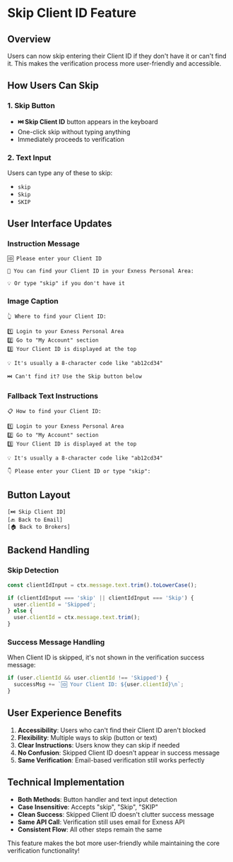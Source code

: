 # Skip Client ID Feature

## Overview
Users can now skip entering their Client ID if they don't have it or can't find it. This makes the verification process more user-friendly and accessible.

## How Users Can Skip

### 1. **Skip Button**
- **⏭️ Skip Client ID** button appears in the keyboard
- One-click skip without typing anything
- Immediately proceeds to verification

### 2. **Text Input**
Users can type any of these to skip:
- `skip`
- `Skip` 
- `SKIP`

## User Interface Updates

### **Instruction Message**
```
🆔 Please enter your Client ID

📍 You can find your Client ID in your Exness Personal Area:

💡 Or type "skip" if you don't have it
```

### **Image Caption**
```
👆 Where to find your Client ID:

1️⃣ Login to your Exness Personal Area
2️⃣ Go to "My Account" section  
3️⃣ Your Client ID is displayed at the top

💡 It's usually a 8-character code like "ab12cd34"

⏭️ Can't find it? Use the Skip button below
```

### **Fallback Text Instructions**
```
📋 How to find your Client ID:

1️⃣ Login to your Exness Personal Area
2️⃣ Go to "My Account" section
3️⃣ Your Client ID is displayed at the top

💡 It's usually a 8-character code like "ab12cd34"

👇 Please enter your Client ID or type "skip":
```

## Button Layout
```
[⏭️ Skip Client ID]
[🔙 Back to Email]
[🏠 Back to Brokers]
```

## Backend Handling

### **Skip Detection**
```javascript
const clientIdInput = ctx.message.text.trim().toLowerCase();

if (clientIdInput === 'skip' || clientIdInput === 'Skip') {
  user.clientId = 'Skipped';
} else {
  user.clientId = ctx.message.text.trim();
}
```

### **Success Message Handling**
When Client ID is skipped, it's not shown in the verification success message:
```javascript
if (user.clientId && user.clientId !== 'Skipped') {
  successMsg += `🆔 Your Client ID: ${user.clientId}\n`;
}
```

## User Experience Benefits

1. **Accessibility**: Users who can't find their Client ID aren't blocked
2. **Flexibility**: Multiple ways to skip (button or text)
3. **Clear Instructions**: Users know they can skip if needed
4. **No Confusion**: Skipped Client ID doesn't appear in success message
5. **Same Verification**: Email-based verification still works perfectly

## Technical Implementation

- **Both Methods**: Button handler and text input detection
- **Case Insensitive**: Accepts "skip", "Skip", "SKIP"
- **Clean Success**: Skipped Client ID doesn't clutter success message
- **Same API Call**: Verification still uses email for Exness API
- **Consistent Flow**: All other steps remain the same

This feature makes the bot more user-friendly while maintaining the core verification functionality!
